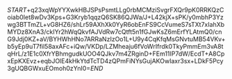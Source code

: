 $START$+q23xqWpYYXwkHBJSPsPsmtLLg0rbMCMziSvgrFXQr9pK0RRKQzCoiab0Iet8wDv3Kps+G3Kryb1qqzQ6SK86QJWa/J+L42kjX+sPK/y0mbhP3Yzwg3BTTmZL+vG8HZ6/shLr59AXhXk0YyR6obEnFS9CcVumeS7sTXt7xIahXbMYDz8XnA3/ckIYr2hWqQkvfAJVdRw7cQtft5n1fGJwKsZ6mErfYLAtmQ0/cnG9Jdj0KZ+aV/BYHWhHNo7ARRaNzIzOo1L+U9y4CqKfqMsGNvtuMB54VKv+b5yEp9uT7fil58axAFc+iQw/VKDp/LZMheaju6fVoWrIfrdk0TkyPmmEm3vA8tqHrL/z1E1c0XfrYBhmgudkUOO4QJkv7m4ZRginD+FEm11IP7dW/EcdT+A8CpxEpKXEvz+eqbJOlE4kHkYtdTcTD4zQPmFiNYsGujAKOwIaxr3sx+LDkF5Pcy3gUQBGWxuEOmoh0zYnI0=$END$